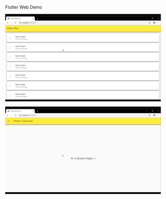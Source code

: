 
Flutter Web Demo


![alt text](https://github.com/kanulp/flutterwebdemo/raw/master/SCREENSHOTS/SS1.png "ss 1" )




![alt text](https://github.com/kanulp/flutterwebdemo/raw/master/SCREENSHOTS/SS2.png "ss 2")